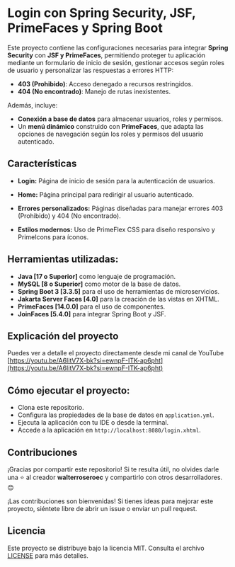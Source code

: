 # Login con Spring Security, JSF, PrimeFaces y Spring Boot

Este proyecto contiene las configuraciones necesarias para integrar **Spring Security** con **JSF y PrimeFaces**, permitiendo proteger tu aplicación mediante un formulario de inicio de sesión, gestionar accesos según roles de usuario y personalizar las respuestas a errores HTTP:

-   **403 (Prohibido)**: Acceso denegado a recursos restringidos.
-   **404 (No encontrado)**: Manejo de rutas inexistentes.

Además, incluye:

-   **Conexión a base de datos** para almacenar usuarios, roles y permisos.
-   Un **menú dinámico** construido con **PrimeFaces**, que adapta las opciones de navegación según los roles y permisos del usuario autenticado.
## Características

- **Login:** Página de inicio de sesión para la autenticación de usuarios.

- **Home:** Página principal para redirigir al usuario autenticado.

- **Errores personalizados:** Páginas diseñadas para manejar errores 403 (Prohibido) y 404 (No encontrado).

- **Estilos modernos:** Uso de PrimeFlex CSS para diseño responsivo y PrimeIcons para íconos.

##  Herramientas utilizadas:
- **Java [17 o Superior]** como lenguaje de programación.
- **MySQL [8 o Superior]** como motor de la base de datos.
- **Spring Boot 3 [3.3.5]**  para el uso de herramientas de microservicios.
- **Jakarta Server Faces [4.0]** para la creación de las vistas en XHTML.
- **PrimeFaces [14.0.0]**  para el uso de componentes.
- **JoinFaces [5.4.0]** para integrar Spring Boot y JSF.


## Explicación del proyecto

Puedes ver a detalle el proyecto directamente desde mi canal de YouTube [https://youtu.be/A6IitV7X-bk?si=ewnpF-ITK-ap6pht](https://youtu.be/A6IitV7X-bk?si=ewnpF-ITK-ap6pht)


## Cómo ejecutar el proyecto:

-   Clona este repositorio.
-   Configura las propiedades de la base de datos en `application.yml`.
-   Ejecuta la aplicación con tu IDE o desde la terminal.
-   Accede a la aplicación en `http://localhost:8080/login.xhtml`.

## Contribuciones

¡Gracias por compartir este repositorio! Si te resulta útil, no olvides darle una ⭐ al creador **walterroseroec** y compartirlo con otros desarrolladores. 😊

¡Las contribuciones son bienvenidas! Si tienes ideas para mejorar este proyecto, siéntete libre de abrir un issue o enviar un pull request.

## Licencia

Este proyecto se distribuye bajo la licencia MIT. Consulta el archivo [LICENSE](LICENSE) para más detalles.

